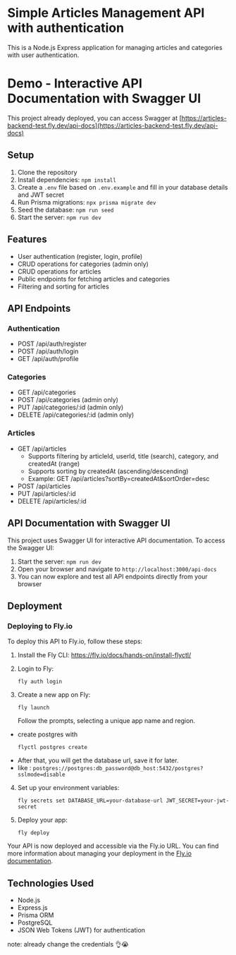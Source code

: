 # Simple Articles Management API with authentication


This is a Node.js Express application for managing articles and categories with user authentication.

# Demo - Interactive API Documentation with Swagger UI
 
This project already deployed, you can access Swagger at [https://articles-backend-test.fly.dev/api-docs](https://articles-backend-test.fly.dev/api-docs)

## Setup

1. Clone the repository
2. Install dependencies: `npm install`
3. Create a `.env` file based on `.env.example` and fill in your database details and JWT secret
4. Run Prisma migrations: `npx prisma migrate dev`
5. Seed the database: `npm run seed`
6. Start the server: `npm run dev`

## Features

- User authentication (register, login, profile)
- CRUD operations for categories (admin only)
- CRUD operations for articles
- Public endpoints for fetching articles and categories
- Filtering and sorting for articles

## API Endpoints

### Authentication
- POST /api/auth/register
- POST /api/auth/login
- GET /api/auth/profile

### Categories
- GET /api/categories
- POST /api/categories (admin only)
- PUT /api/categories/:id (admin only)
- DELETE /api/categories/:id (admin only)

### Articles
- GET /api/articles
    - Supports filtering by articleId, userId, title (search), category, and createdAt (range)
    - Supports sorting by createdAt (ascending/descending)
    - Example: GET /api/articles?sortBy=createdAt&sortOrder=desc
- POST /api/articles
- PUT /api/articles/:id
- DELETE /api/articles/:id

## API Documentation with Swagger UI

This project uses Swagger UI for interactive API documentation. To access the Swagger UI:

1. Start the server: `npm run dev`
2. Open your browser and navigate to `http://localhost:3000/api-docs`
3. You can now explore and test all API endpoints directly from your browser

## Deployment

### Deploying to Fly.io

To deploy this API to Fly.io, follow these steps:

1. Install the Fly CLI: https://fly.io/docs/hands-on/install-flyctl/

2. Login to Fly:
   ```
   fly auth login
   ```

3. Create a new app on Fly:
   
   ```
   fly launch
   ```
   
   Follow the prompts, selecting a unique app name and region.

- create postgres with 
    ```
    flyctl postgres create
    ```
- After that, you will get the database url, save it for later. 
- like : ```postgres://postgres:db_password@db_host:5432/postgres?sslmode=disable```

4. Set up your environment variables:
   ```
   fly secrets set DATABASE_URL=your-database-url JWT_SECRET=your-jwt-secret
   ```

5. Deploy your app:
   ```
   fly deploy
   ```

Your API is now deployed and accessible via the Fly.io URL. You can find more information about managing your deployment in the [Fly.io documentation](https://fly.io/docs/).

## Technologies Used

- Node.js
- Express.js
- Prisma ORM
- PostgreSQL
- JSON Web Tokens (JWT) for authentication

note: already change the credentials 👌😭
